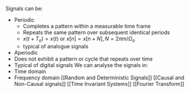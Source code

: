 Signals can be:
- Periodic
	- Completes a pattern within a measurable time frame
	- Repeats the same pattern over subsequent identical periods
	- $x(t+T_o)=x(t)$ or $x[n]=x[n+N],N=2\pi m/\Omega_o$
	- typical of analogue signals
- Aperiodic
- Does not exhibit a pattern or cycle that repeats over time
- Typical of digital signals
We can analyse the signals in:
- Time domain
- Frequency domain
[[Random and Deterministic Signals]]
[[Causal and Non-Causal signals]]
[[Time Invariant Systems]]
[[Fourier Transform]]

